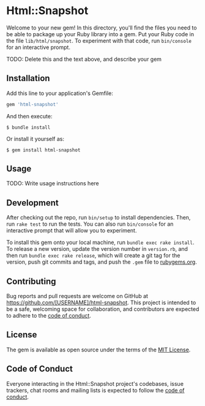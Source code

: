 # Html::Snapshot

Welcome to your new gem! In this directory, you'll find the files you need to be able to package up your Ruby library into a gem. Put your Ruby code in the file `lib/html/snapshot`. To experiment with that code, run `bin/console` for an interactive prompt.

TODO: Delete this and the text above, and describe your gem

## Installation

Add this line to your application's Gemfile:

```ruby
gem 'html-snapshot'
```

And then execute:

    $ bundle install

Or install it yourself as:

    $ gem install html-snapshot

## Usage

TODO: Write usage instructions here

## Development

After checking out the repo, run `bin/setup` to install dependencies. Then, run `rake test` to run the tests. You can also run `bin/console` for an interactive prompt that will allow you to experiment.

To install this gem onto your local machine, run `bundle exec rake install`. To release a new version, update the version number in `version.rb`, and then run `bundle exec rake release`, which will create a git tag for the version, push git commits and tags, and push the `.gem` file to [rubygems.org](https://rubygems.org).

## Contributing

Bug reports and pull requests are welcome on GitHub at https://github.com/[USERNAME]/html-snapshot. This project is intended to be a safe, welcoming space for collaboration, and contributors are expected to adhere to the [code of conduct](https://github.com/[USERNAME]/html-snapshot/blob/master/CODE_OF_CONDUCT.md).


## License

The gem is available as open source under the terms of the [MIT License](https://opensource.org/licenses/MIT).

## Code of Conduct

Everyone interacting in the Html::Snapshot project's codebases, issue trackers, chat rooms and mailing lists is expected to follow the [code of conduct](https://github.com/[USERNAME]/html-snapshot/blob/master/CODE_OF_CONDUCT.md).

